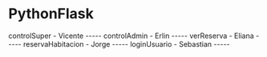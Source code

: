 # PythonFlask
controlSuper - Vicente -----
controlAdmin - Erlin -----
verReserva - Eliana -----
reservaHabitacion - Jorge -----
loginUsuario - Sebastian -----

